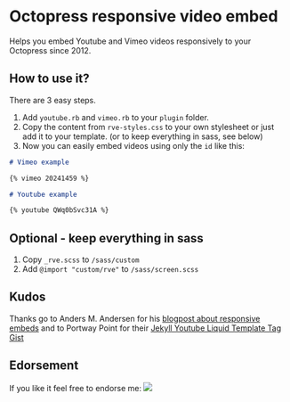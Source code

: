 # Octopress responsive video embed

Helps you embed Youtube and Vimeo videos responsively to your Octopress since 2012.

## How to use it?

There are 3 easy steps.

1. Add ```youtube.rb``` and ```vimeo.rb``` to your ```plugin``` folder.
2. Copy the content from ```rve-styles.css``` to your own stylesheet or just add it to your template. (or to keep everything in sass, see below)
3. Now you can easily embed videos using only the ```id``` like this:

```markdown
# Vimeo example

{% vimeo 20241459 %}

# Youtube example

{% youtube QWq0bSvc31A %}
```

## Optional - keep everything in sass

1. Copy ```_rve.scss``` to ```/sass/custom```
2. Add ```@import "custom/rve"``` to  ```/sass/screen.scss```

## Kudos

Thanks go to Anders M. Andersen for his [blogpost about responsive embeds](http://amobil.se/2011/11/responsive-embeds/) and to Portway Point for their [Jekyll Youtube Liquid Template Tag Gist](http://www.portwaypoint.co.uk/jekyll-youtube-liquid-template-tag-gist/)

## Edorsement

If you like it feel free to endorse me: [![](http://api.coderwall.com/optikfluffel/endorsecount.png)](http://coderwall.com/optikfluffel)

